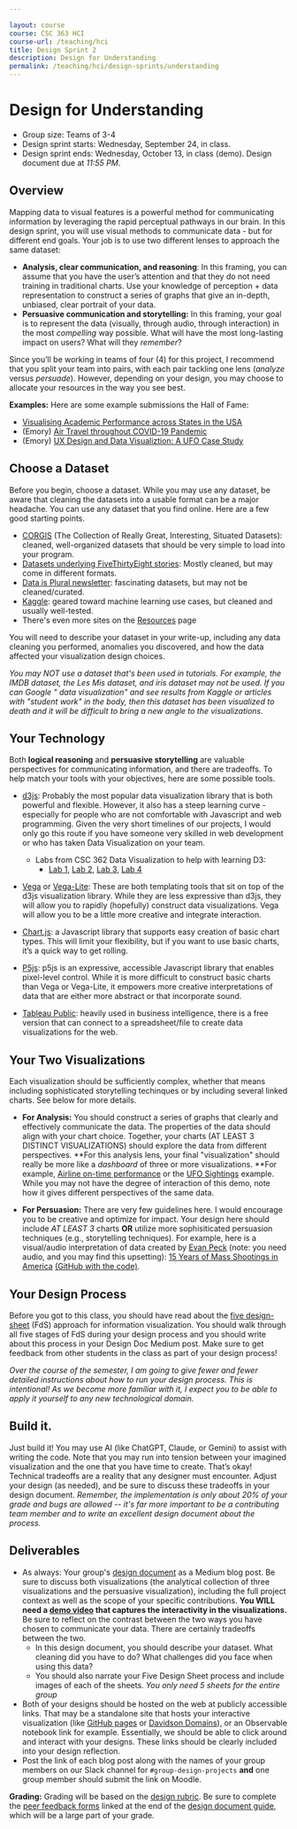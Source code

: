 ```yaml
---

layout: course
course: CSC 363 HCI
course-url: /teaching/hci
title: Design Sprint 2
description: Design for Understanding
permalink: /teaching/hci/design-sprints/understanding
---
```


# Design for Understanding

* Group size: Teams of 3-4
* Design sprint starts: Wednesday, September 24, in class.
* Design sprint ends: Wednesday, October 13, in class (demo). Design document due at *11:55 PM*. 

## Overview 

Mapping data to visual features is a powerful method for communicating information by leveraging the rapid perceptual pathways in our brain. In this design sprint, you will use visual methods to communicate data - but for different end goals. Your job is to use two different lenses to approach the same dataset:
* **Analysis, clear communication, and reasoning**: In this framing, you can assume that you have the user’s attention and that they do not need training in traditional charts. Use your knowledge of perception + data representation to construct a series of graphs that give an in-depth, unbiased, clear portrait of your data.
* **Persuasive communication and storytelling:** In this framing, your goal is to represent the data (visually, through audio, through interaction) in the most *compelling* way possible. What will have the most long-lasting impact on users? What will they *remember*?

Since you’ll be working in teams of four (4) for this project, I recommend that you split your team into pairs, with each pair tackling one lens (*analyze* versus *persuade*). However, depending on your design, you may choose to allocate your resources in the way you see best.

**Examples:** Here are some example submissions the Hall of Fame:
* [Visualising Academic Performance across States in the USA](https://medium.com/@jekemp_72731/visualising-academic-performance-across-states-in-the-usa-0a1da0a2c2ab)
*  (Emory) [Air Travel throughout COVID-19 Pandemic](https://medium.com/@nssokada/design-for-understanding-401876c07b2d)
* (Emory) [UX Design and Data Visualiztion: A UFO Case Study](https://medium.com/@bookworm7572/ux-design-and-data-visualisation-a-ufo-case-study-5d3d9fcaa531)


## Choose a Dataset

Before you begin, choose a dataset. While you may use any dataset, be aware that cleaning the datasets into a usable format can be a major headache. You can use any dataset that you find online. Here are a few good starting points.
* [CORGIS](https://corgis-edu.github.io/corgis/) (The Collection of Really Great, Interesting, Situated Datasets): cleaned, well-organized datasets that should be very simple to load into your program.
* [Datasets underlying FiveThirtyEight stories](https://github.com/fivethirtyeight/data): Mostly cleaned, but may come in different formats.
* [Data is Plural newsletter](https://docs.google.com/spreadsheets/d/1wZhPLMCHKJvwOkP4juclhjFgqIY8fQFMemwKL2c64vk/edit?gid=0#gid=0): fascinating datasets, but may not be cleaned/curated.
* [Kaggle](https://www.kaggle.com/): geared toward machine learning use cases, but cleaned and usually well-tested. 
* There's even more sites on the [Resources](../resources.md) page

You will need to describe your dataset in your write-up, including any data cleaning you performed, anomalies you discovered, and how the data affected your visualization design choices.

*You may NOT use a dataset that's been used in tutorials. For example, the IMDB dataset, the Les Mis dataset, and iris dataset may not be used. If you can Google "<name of dataset> data visualization" and see results from Kaggle or articles with "student work" in the body, then this dataset has been visualized to death and it will be difficult to bring a new angle to the visualizations.* 

## Your Technology

Both **logical reasoning** and **persuasive storytelling** are valuable perspectives for communicating information, and there are tradeoffs. To help match your tools with your objectives, here are some possible tools.

* [d3js](https://d3js.org/): Probably the most popular data visualization library that is both powerful and flexible. However, it also has a steep learning curve - especially for people who are not comfortable with Javascript and web programming. Given the very short timelines of our projects, I would only go this route if you have someone very skilled in web development or who has taken Data Visualization on your team.
    * Labs from CSC 362 Data Visualization to help with learning D3: 
        * [Lab 1](https://docs.google.com/document/d/1ypWcNfwoN3D-5YWMBTEJUH4RmtAI77T54JW4poFa8pg/edit?usp=sharing), [Lab 2](https://docs.google.com/document/d/1y9_b5ST60LEp16HGnZouPXaSucEaOgR7TEjOssTe_GA/edit?usp=sharing), [Lab 3](https://docs.google.com/document/d/1v7c5CHiN7eOs5f-kho7FIhuRS6Vi7f00NPvylK-KM20/edit?usp=sharing), [Lab 4](https://docs.google.com/document/d/16JiwHOUa51tsDi-wZu3YMRkMLqZ0VEWwKhC33tiiLEo/edit?usp=sharing)


* [Vega](https://vega.github.io/vega/) or [Vega-Lite](https://vega.github.io/vega-lite/): These are both templating tools that sit on top of the d3js visualization library. While they are less expressive than d3js, they will allow you to rapidly (hopefully) construct data visualizations. Vega will allow you to be a little more creative and integrate interaction.

* [Chart.js](https://www.chartjs.org/): a Javascript library that supports easy creation of basic chart types. This will limit your flexibility, but if you want to use basic charts, it’s a quick way to get rolling.

* [P5js](https://p5js.org/): p5js is an expressive, accessible Javascript library that enables pixel-level control. While it is more difficult to construct basic charts than Vega or Vega-Lite, it empowers more creative interpretations of data that are either more abstract or that incorporate sound.

* [Tableau Public](https://public.tableau.com/app/discover): heavily used in business intelligence, there is a free version that can connect to a spreadsheet/file to create data visualizations for the web.

## Your Two Visualizations

Each visualization should be sufficiently complex, whether that means including sophisticated storytelling techinques or by including several linked charts. See below for more details. 

* **For Analysis:** You should construct a series of graphs that clearly and effectively communicate the data. The properties of the data should align with your chart choice. Together, your charts (AT LEAST 3 DISTINCT VISUALIZATIONS) should explore the data from different perspectives. **For this analysis lens, your final "visualization" should really be more like a *dashboard* of three or more visualizations. **For example, [Airline on-time performance](http://square.github.io/crossfilter/) or the [UFO Sightings](https://public.tableau.com/app/profile/amya4869/viz/5-combination/Dashboard1) example. While you may not have the degree of interaction of this demo, note how it gives different perspectives of the same data.

* **For Persuasion:** There are very few guidelines here. I would encourage you to be creative and optimize for impact. Your design here should include *AT LEAST 3* charts **OR** utilize more sophisiticated persuasion techniques (e.g., storytelling techniques). For example, here is a visual/audio interpretation of data created by [Evan Peck](https://evanpeck.github.io/) (note: you need audio, and you may find this upsetting): [15 Years of Mass Shootings in America](/teaching/hci/examples/15-Years-of-Mass-Shootings-in-America/index.html) [(GitHub with the code)](https://github.com/evanpeck/15-Years-of-Mass-Shootings-in-America).

## Your Design Process
Before you got to this class, you should have read about the [five design-sheet](/teaching/hci/papers/RobertsHeadleandRitsos-FiveDesignSheet.pdf) (FdS) approach for information visualization. You should walk through all five stages of FdS during your design process and you should write about this process in your Design Doc Medium post. Make sure to get feedback from other students in the class as part of your design process!

>
*Over the course of the semester, I am going to give fewer and fewer detailed instructions about how to run your design process. This is intentional! As we become more familiar with it, I expect you to be able to apply it yourself to any new technological domain.*
>

## Build it.

Just build it! You may use AI (like ChatGPT, Claude, or Gemini) to assist with writing the code. Note that you may run into tension between your imagined visualization and the one that you have time to create. That’s okay! Technical tradeoffs are a reality that any designer must encounter. Adjust your design (as needed), and be sure to discuss these tradeoffs in your design document. *Remember, the implementation is only about 20% of your grade and bugs are allowed -- it's far more important to be a contributing team member and to write an excellent design document about the process.*

## Deliverables

* As always: Your group's [design document](/teaching/hci/design-doc) as a Medium blog post. Be sure to discuss both visualizations (the analytical collection of three visualizations and the persuasive visualization), including the full project context as well as the scope of your specific contributions. **You WILL need a [demo video](https://kawilliams.github.io/teaching/hci/design-doc#demo-video) that captures the interactivity in the visualizations.** Be sure to reflect on the contrast between the two ways you have chosen to communicate your data. There are certainly tradeoffs between the two.
    * In this design document, you should describe your dataset. What cleaning did you have to do? What challenges did you face when using this data? 
    * You should also narrate your Five Design Sheet process and include images of each of the sheets. *You only need 5 sheets for the entire group*  
* Both of your designs should be hosted on the web at publicly accessible links. That may be a standalone site that hosts your interactive visualization (like [GitHub pages](https://pages.github.com/) or [Davidson Domains](https://domains.davidson.edu/)), or an Observable notebook link for example. Essentially, we should be able to click around and interact with your designs. These links should be clearly included into your design reflection.
* Post the link of each blog post along with the names of your group members on our Slack channel for `#group-design-projects` **and** one group member should submit the link on Moodle.

**Grading:** Grading will be based on the [design rubric](https://docs.google.com/spreadsheets/d/1aI9LcmVZmh_977G__U4Guz_rPRCwWZs26J_yHXbhSyY/edit?usp=sharing). Be sure to complete the [peer feedback forms](https://forms.gle/GFQhygcpcVjDVhzy7) linked
at the end of the [design document guide](/teaching/hci/design-doc), which will be a large part of your grade. 

<!-- ## Some Tech Tips

# Tips for Vega-Lite

Here's some guidance if this is your first time using Vega.
1. Open up Vega-Lite’s [online editor](https://vega.github.io/editor/#/custom/vega-lite) to work out of. It may load initially with an error -- that's ok. Move to step 2. 
2. Look through the charts and graphs we’re given (found in the **Examples** menu) to see the different possibilities for visualizing data with **Vega-Lite**.
3. In a new window, go through their first two [tutorials](https://vega.github.io/vega-lite/tutorials/getting_started.html) titled “The Data” and “Encoding Data with Marks”. Code along with the tutorial in order to get a better feel for the library. Some helpful tips:
    * The entire code should be wrapped in `{}`.
    * Almost every value you enter must be wrapped in `""`– excludes punctuation and numerical values in the `data: values` field.
    * The `encoding` field is where you’ll enter the bulk of the information about your dataset. Most importantly the x- and y-axis data go here. Learn about the different data types [here](https://vega.github.io/vega-lite/docs/encoding.html#data-type).
    * Create a legend using this [documentation](https://vega.github.io/vega-lite/docs/legend.html).
4. When you’re done going through the tutorial, use the data found in this [csv file](https://github.com/plotly/datasets/blob/master/2014_apple_stock.csv) to create a chart or graph.
    * To use data from an online link, replace `"data": { "values": [..] }`, with
`"data": { "url": "URL", "format": {"type": "TYPE"} }`, where `TYPE` is the type of file used (csv in our case).
When you’re entering the x- and y-axis “fields”, instead of typing a and b you’ll type in the names of the columns you’d like to display the data for. In this example there are only two columns so your x-field would be “AAPL_x” and your y-field would be “AAPL_y”.
5. Once you finish playing around with your chart or feel like you understand how the code works, move on to the next task. -->
